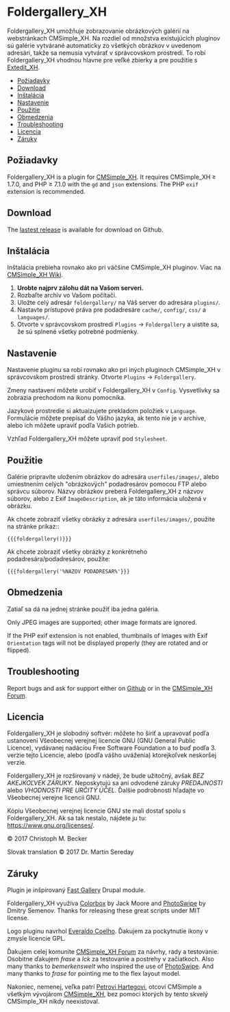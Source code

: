# Foldergallery_XH

Foldergallery_XH umožňuje zobrazovanie obrázkových galérií
na webstránkach CMSimple_XH. Na rozdiel od množstva existujúcich
pluginov sú galérie vytvárané automaticky zo všetkých obrázkov 
v uvedenom adresári, takže sa nemusia vytvárať v správcovskom
prostredí. To robí Foldergallery_XH vhodnou hlavne pre veľké zbierky
a pre použitie s [Extedit_XH](https://github.com/cmb69/extedit_xh).

- [Požiadavky](#požiadavky)
- [Download](#download)
- [Inštalácia](#inštalácia)
- [Nastavenie](#nastavenie)
- [Použitie](#použitie)
- [Obmedzenia](#obmedzenia)
- [Troubleshooting](#troubleshooting)
- [Licencia](#licencia)
- [Záruky](#záruky)

## Požiadavky

Foldergallery_XH is a plugin for [CMSimple_XH](https://www.cmsimple-xh.org/).
It requires CMSimple_XH ≥ 1.7.0, and PHP ≥ 7.1.0 with the `gd` and `json` extensions.
The PHP `exif` extension is recommended.

## Download

The [lastest release](https://github.com/cmb69/foldergallery_xh/releases/latest)
is available for download on Github.

## Inštalácia

Inštalácia prebieha rovnako ako pri väčšine CMSimple_XH pluginov. Viac na
[CMSimple_XH Wiki](https://wiki.cmsimple-xh.org/?for-users/working-with-the-cms/plugins).

1. **Urobte najprv zálohu dát na Vašom serveri.**
1. Rozbaľte archív vo Vašom počítači.
1. Uložte celý adresár `foldergallery/` na Váš server do adresára `plugins/`.
1. Nastavte prístupové práva pre podadresáre `cache/`, `config/`, `css/` a `languages/`.
1. Otvorte v správcovskom prostredí `Plugins` → `Foldergallery` a uistite sa,
   že sú splnené všetky potrebné podmienky.

## Nastavenie

Nastavenie pluginu sa robí rovnako ako pri iných pluginoch CMSimple_XH
v správcovskom prostredí stránky. Otvorte `Plugins` → `Foldergallery`.

Zmeny nastavení môžete urobiť v Foldergallery_XH v `Config`.
Vysvetlivky sa zobrazia prechodom na ikonu pomocníka.

Jazykové prostredie si aktuaizujete prekladom položiek v `Language`.
Formulácie môžete prepísať do Vášho jazyka, ak tento nie je v archíve,
alebo ich môžete upraviť podľa Vašich potrieb.

Vzhľad Foldergallery_XH môžete upraviť pod `Stylesheet`.

## Použitie

Galérie pripravíte uložením obrázkov do adresára `userfiles/images/`,
alebo umiestnením celých "obrázkových" podadresárov pomocou FTP alebo správcu súborov.
Názvy obrázkov preberá Foldergallery_XH z názvov súborov,
alebo z Exif `ImageDescription`, ak je táto informácia uložená v obrázku.

Ak chcete zobraziť všetky obrázky z adresára `userfiles/images/`,
použite na stránke príkaz::

    {{{foldergallery()}}}

Ak chcete zobraziť všetky obrázky z konkrétneho podadresára/podadresárov, 
použite:

    {{{foldergallery('%NAZOV PODADRESAR%'}}}

## Obmedzenia

Zatiaľ sa dá na jednej stránke použiť iba jedna galéria.

Only JPEG images are supported; other image formats are ignored.

If the PHP exif extension is not enabled, thumbnails of images with Exif
`Orientation` tags will not be displayed properly (they are rotated and or flipped).

## Troubleshooting

Report bugs and ask for support either on
[Github](https://github.com/cmb69/foldergallery_xh/issues)
or in the [CMSimple_XH Forum](https://cmsimpleforum.com/).

## Licencia

Foldergallery_XH je slobodný softvér: môžete ho šíriť a upravovať podľa ustanovení
Všeobecnej verejnej licencie GNU (GNU General Public Licence), vydávanej nadáciou
Free Software Foundation a to buď podľa 3. verzie tejto Licencie, alebo
(podľa vášho uváženia) ktorejkoľvek neskoršej verzie.

Foldergallery_XH je rozširovaný v nádeji, že bude užitočný, avšak *BEZ AKEJKOĽVEK ZÁRUKY*.
Neposkytujú sa ani odvodené záruky *PREDAJNOSTI* alebo *VHODNOSTI PRE URČITÝ ÚČEL*.
Ďalšie podrobnosti hľadajte vo Všeobecnej verejne licencii GNU.

Kópiu Všeobecnej verejnej licencie GNU ste mali dostať spolu s Foldergallery_XH.
Ak sa tak nestalo, nájdete ju tu: <https://www.gnu.org/licenses/>.

&copy; 2017 Christoph M. Becker

Slovak translation © 2017 Dr. Martin Sereday

## Záruky

Plugin je inšpirovaný [Fast Gallery](https://www.drupal.org/project/fast_gallery)
Drupal module.

Foldergallery_XH využíva [Colorbox](https://www.jacklmoore.com/colorbox/) by Jack Moore
and [PhotoSwipe](https://photoswipe.com/) by Dmitry Semenov.
Thanks for releasing these great scripts under MIT license.

Logo pluginu navrhol [Everaldo Coelho](http://www.everaldo.com/).
Ďakujem za pockytnutie ikony v zmysle licencie GPL.

Ďakujem celej komunite [CMSimple_XH Forum](https://www.cmsimpleforum.com) za návrhy,
rady a testovanie. Osobitne ďakujem *frase* a *lck* za testovanie a postrehy v začiatkoch.
Also many thanks to *bemerkenswelt* who inspired the use of [PhotoSwipe](https://photoswipe.com/).
And many thanks to *frase* for pointing me to the flex layout model.

Nakoniec, nemenej, veľka patrí [Petrovi Hartegovi](https://harteg.dk/),
otcovi CMSimple a všetkým vývojárom [CMSimple_XH](https://www.cmsimple-xh.org),
bez pomoci ktorých by tento skvelý CMSimple_XH nikdy neexistoval.
